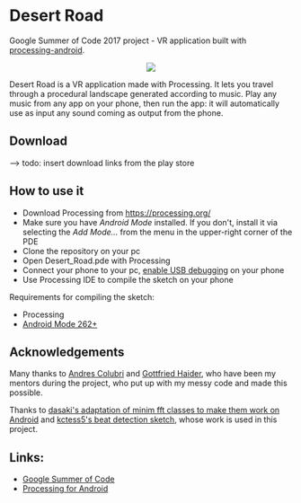 # Desert Road

Google Summer of Code 2017 project - VR application built with [processing-android](https://github.com/processing/processing-android).

<div align="center">
  <img src="docs/index4.gif">
</div>

Desert Road is a VR application made with Processing.
It lets you travel through a procedural landscape generated according to music. Play any music from any app on your phone, then run the app: it will automatically use as input any sound coming as output from the phone.

## Download
--> todo: insert download links from the play store

## How to use it
* Download Processing from https://processing.org/
* Make sure you have *Android Mode* installed. If you don't, install it via selecting the *Add Mode...* from the menu in the upper-right corner of the PDE
* Clone the repository on your pc
* Open Desert_Road.pde with Processing
* Connect your phone to your pc, [enable USB debugging](https://developer.android.com/studio/run/device.html#setting-up) on your phone
* Use Processing IDE to compile the sketch on your phone 

Requirements for compiling the sketch:
* Processing 
* [Android Mode 262+](https://github.com/processing/processing-android/releases)

## Acknowledgements
Many thanks to [Andres Colubri](https://github.com/codeanticode) and [Gottfried Haider](https://github.com/gohai), who have been my mentors during the project, who put up with my messy code and made this possible.

Thanks to [dasaki's adaptation of minim fft classes to make them work on Android](https://github.com/dasaki/android_fft_minim) and [kctess5's beat detection sketch](https://github.com/kctess5/Processing-Beat-Detection), whose work is used in this project.

## Links:
* [Google Summer of Code](https://summerofcode.withgoogle.com/)
* [Processing for Android](http://android.processing.org/index.html)

